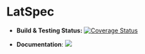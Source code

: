 # LatSpec

- **Build & Testing Status:**
  [![Coverage Status](https://codecov.io/gh/bernd1995/LatSpec.jl/branch/master/graphs/badge.svg?branch=master)](http://codecov.io/github/bernd1995/LatSpec.jl?branch=master)

- **Documentation**: [![][docs-latest-img]][docs-latest-url]

[docs-latest-img]: https://img.shields.io/badge/docs-latest-blue.svg
[docs-latest-url]: https://bernd1995.github.io/LatSpec.jl/dev/
